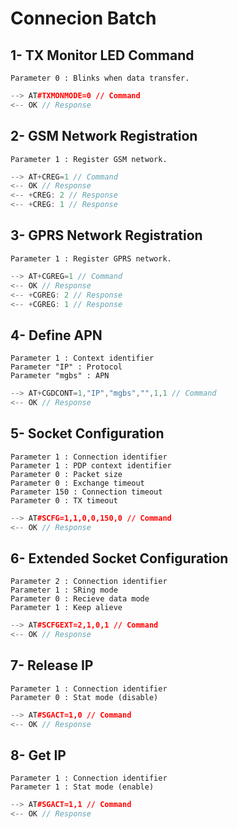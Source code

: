 # Connecion Batch

## 1- TX Monitor LED Command

    Parameter 0 : Blinks when data transfer.

```C++
--> AT#TXMONMODE=0 // Command
<-- OK // Response
```

## 2- GSM Network Registration

    Parameter 1 : Register GSM network.

```C++
--> AT+CREG=1 // Command
<-- OK // Response
<-- +CREG: 2 // Response
<-- +CREG: 1 // Response
```

## 3- GPRS Network Registration

    Parameter 1 : Register GPRS network.

```C++
--> AT+CGREG=1 // Command
<-- OK // Response
<-- +CGREG: 2 // Response
<-- +CGREG: 1 // Response
```

## 4- Define APN 

    Parameter 1 : Context identifier
    Parameter "IP" : Protocol
    Parameter "mgbs" : APN

```C++
--> AT+CGDCONT=1,"IP","mgbs","",1,1 // Command
<-- OK // Response
```

## 5- Socket Configuration

    Parameter 1 : Connection identifier
    Parameter 1 : PDP context identifier
    Parameter 0 : Packet size
    Parameter 0 : Exchange timeout
    Parameter 150 : Connection timeout
    Parameter 0 : TX timeout

```C++
--> AT#SCFG=1,1,0,0,150,0 // Command
<-- OK // Response
```

## 6- Extended Socket Configuration

    Parameter 2 : Connection identifier
    Parameter 1 : SRing mode
    Parameter 0 : Recieve data mode
    Parameter 1 : Keep alieve

```C++
--> AT#SCFGEXT=2,1,0,1 // Command
<-- OK // Response
```

## 7- Release IP

    Parameter 1 : Connection identifier
    Parameter 0 : Stat mode (disable)

```C++
--> AT#SGACT=1,0 // Command
<-- OK // Response
```

## 8- Get IP

    Parameter 1 : Connection identifier
    Parameter 1 : Stat mode (enable)

```C++
--> AT#SGACT=1,1 // Command
<-- OK // Response
```
